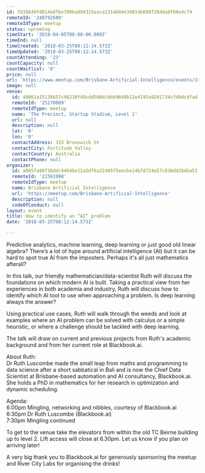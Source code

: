 ```yaml
---
id: 7d38649fd814e8fbe709ba894315eaca1314604e34014b698f26dda0f60e4c74
remoteId: '248792689'
remoteIdType: meetup
status: upcoming
timeStart: '2018-04-05T08:00:00.000Z'
timeEnd: null
timeCreated: '2018-03-25T08:12:14.573Z'
timeUpdated: '2018-03-25T08:12:14.573Z'
countAttending: '23'
countCapacity: null
countWaitlist: '0'
price: null
url: 'https://www.meetup.com/Brisbane-Artificial-Intelligence/events/248792689/'
image: null
venue:
  id: 40061a15138657c98230f49cdd500dcbbb9648b12e4195a9291734cfd8dc0fad
  remoteId: '25270609'
  remoteIdType: meetup
  name: 'The Precinct, Startup Stadium, Level 2'
  url: null
  description: null
  lat: '0'
  lon: '0'
  contactAddress: 315 Brunswick St
  contactCity: Fortitude Valley
  contactCountry: Australia
  contactPhone: null
organizer:
  id: a065fa98f3bddc9464be12a5df6a32485f5eecbe14b7d724e57c836d42bdba52
  remoteId: '21561998'
  remoteIdType: meetup
  name: Brisbane Artificial Intelligence
  url: 'https://meetup.com/Brisbane-Artificial-Intelligence'
  description: null
  codeOfConduct: null
layout: event
title: How to identify an “AI” problem
date: '2018-03-25T08:12:14.573Z'

---
```

<p>Predictive analytics, machine learning, deep learning or just good old linear algebra? There’s a lot of hype around artificial intelligence (AI) but it can be hard to spot true AI from the imposters. Perhaps it's all just mathematics afterall?</p> <p>In this talk, our friendly mathematician/data-scientist Ruth will discuss the foundations on which modern AI is built. Taking a practical view from her experiences in both academia and industry, Ruth will discuss how to identify which AI tool to use when approaching a problem. Is deep learning always the answer?</p> <p>Using practical use cases, Ruth will walk through the weeds and look at examples where an AI problem can be solved with calculus or a simple heuristic, or where a challenge should be tackled with deep learning.</p> <p>The talk will draw on current and previous projects from Ruth's academic background and from her current role at Blackbook.ai.</p> <p>About Ruth:<br/>Dr Ruth Luscombe made the small leap from maths and programming to data science after a short sabbatical in Bali and is now the Chief Data Scientist at Brisbane-based automation and AI consultancy, Blackbook.ai. She holds a PhD in mathematics for her research in optimization and dynamic scheduling.</p> <p>Agenda:<br/>6:00pm Mingling, networking and nibbles, courtesy of Blackbook.ai<br/>6:30pm Dr Ruth Luscombe (Blackbook.ai)<br/>7:30pm Mingling continued</p> <p>To get to the venue take the elevators from within the old TC Beirne building up to level 2. Lift access will close at 6.30pm. Let us know if you plan on arriving later!</p> <p>A very big thank you to Blackbook.ai for generously sponsoring the meetup and River City Labs for organising the drinks!</p>
